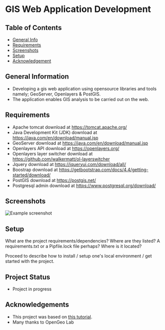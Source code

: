 # GIS Web Application Development

## Table of Contents
* [General Info](#general-information)
* [Requirements](#requirements)
* [Screenshots](#screenshots)
* [Setup](#setup)
* [Acknowledgement](#Acknowledgement)
<!-- * [License](#license) -->


## General Information
- Developing a gis web application using opensource libraries and tools namely; GeoServer, Openlayers & PostGIS.
- The application enables GIS analysis to be carried out on the web.
<!-- You don't have to answer all the questions - just the ones relevant to your project. -->


## Requirements
- Apache tomcat download at https://tomcat.apache.org/ 
- Java Development Kit (JDK) download at https://java.com/en/download/manual.jsp 
- GeoServer download at https://java.com/en/download/manual.jsp 
- Openlayers API download at https://openlayers.org/ 
- Openlayers layer switcher download at https://github.com/walkermatt/ol-layerswitcher 
- Jquery download at https://jqueryui.com/download/all/ 
- Boostrap download at https://getbootstrap.com/docs/4.4/getting-started/download/
- PostGIS download at https://postgis.net/ 
- Postgresql admin download at https://www.postgresql.org/download/ 


## Screenshots
![Example screenshot](C:/Users/kimeu/OneDrive/Desktop/web_Dev/screenshot_1.jpg)
<!-- If you have screenshots you'd like to share, include them here. -->


## Setup
What are the project requirements/dependencies? Where are they listed? A requirements.txt or a Pipfile.lock file perhaps? Where is it located?

Proceed to describe how to install / setup one's local environment / get started with the project.


## Project Status
- Project in progress


## Acknowledgements
- This project was based on [this tutorial](https://www.youtube.com/watch?v=eAQcBGMPQTk&t=2470s).
- Many thanks to OpenGeo Lab



<!-- Optional -->
<!-- ## License -->
<!-- This project is open source and available under the [... License](). -->

<!-- You don't have to include all sections - just the one's relevant to your project -->
